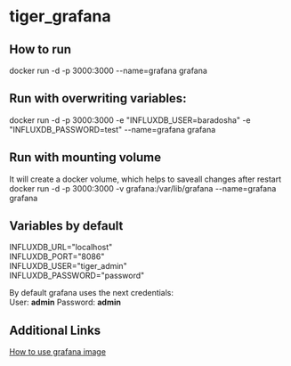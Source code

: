 # tiger_grafana

## How to run
 docker run -d -p 3000:3000 --name=grafana grafana

## Run with overwriting variables:
  docker run -d -p 3000:3000 -e "INFLUXDB_USER=baradosha" -e "INFLUXDB_PASSWORD=test" --name=grafana grafana

## Run with mounting volume
It will create a docker volume, which helps to saveall changes after restart
  docker run -d -p 3000:3000 -v grafana:/var/lib/grafana --name=grafana grafana 

## Variables by default
INFLUXDB_URL="localhost" <br />
INFLUXDB_PORT="8086" <br />
INFLUXDB_USER="tiger_admin" <br />
INFLUXDB_PASSWORD="password" <br />

By default grafana uses the next credentials: <br />
User: **admin** Password: **admin**

## Additional Links
[ How to use grafana image ](https://grafana.com/docs/installation/docker/ )
